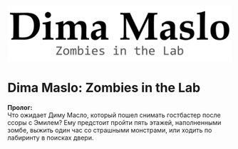 ![Логотип](/Assets/Logo.png)
# Dima Maslo: Zombies in the Lab
**Пролог:**<br>
Что ожидает Диму Масло, который пошел снимать гостбастер после ссоры с Эмилем? Ему предстоит пройти пять этажей, наполненными зомбе, выжить один час со страшными монстрами, или ходить по лабиринту в поисках двери.
